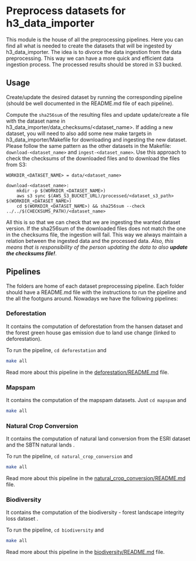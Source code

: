 # Preprocess datasets for h3_data_importer

This module is the house of all the preprocessing pipelines. Here you can find all what is needed to create the datasets that will be
ingested by h3_data_importer. The idea is to divorce the data ingestion from the data preprocessing. This way we can have a more quick and
efficient data ingestion process. The processed results should be stored in S3 bucked.

## Usage

Create/update the desired dataset by running the corresponding pipeline (should be well documented in the README.md file of each pipeline).

Compute the `sha256sum` of the resulting files and update update/create a file with the dataset name in h3_data_importer/data_checksums/\<dataset_name>. If adding a new dataset, you will need to also add some new make targets in h3_data_importer/Makefile for downloading and ingesting the new dataset. Please follow the same pattern as the other datasets in the Makefile: `download-<dataset_name>` and `ingest-<dataset_name>`. Use this approach to check the checksums of the downloaded files and to download the files from S3:

```make
WORKDIR_<DATASET_NAME> = data/<dataset_name>

download-<dataset_name>:
	mkdir -p $(WORKDIR_<DATASET_NAME>)
	aws s3 sync $(AWS_S3_BUCKET_URL)/processed/<dataset_s3_path> $(WORKDIR_<DATASET_NAME>)
	cd $(WORKDIR_<DATASET_NAME>) && sha256sum --check ../../$(CHECKSUMS_PATH)/<dataset_name>
```
All this is so that we can check that we are ingesting the wanted dataset version. If the sha256sum of the downloaded files does not match the one in the checksums file, the ingestion will fail. This way we always maintain a relation between the ingested data and the processed data. *Also, this means that is responsibility of the person updating the data to also **update the checksums file!***.


## Pipelines

The folders are home of each dataset preprocessing pipeline. Each folder should have a README.md file with the instructions to run the pipeline and the
all the footguns around.
Nowadays we have the following pipelines:

### Deforestation

It contains the computation of deforestation from the hansen dataset and the forest green house gas emission due to land use change (linked to deforestation).

To run the pipeline, `cd deforestation` and

```bash
make all
```

Read more about this pipeline in the [deforestation/README.md](deforestation/README.md) file.

### Mapspam

It contains the computation of the mapspam datasets. Just `cd mapspam` and

```bash
make all
```

### Natural Crop Conversion

It contains the computation of natural land conversion from the ESRI dataset and the SBTN natural lands .

To run the pipeline, `cd natural_crop_conversion` and

```bash
make all
```

Read more about this pipeline in the [natural_crop_conversion/README.md](natural_crop_conversion/README.md) file.

### Biodiversity

It contains the computation of the biodiversity - forest landscape integrity loss dataset .

To run the pipeline, `cd biodiversity` and

```bash
make all
```

Read more about this pipeline in the [biodiversity/README.md](biodiversity/README.md) file.

